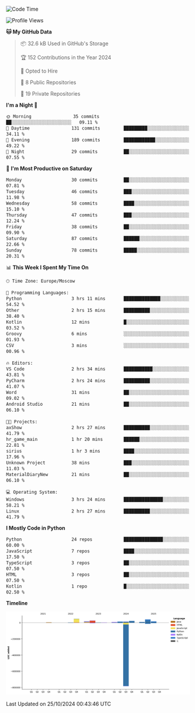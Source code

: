 <!--START_SECTION:waka-->
![Code Time](http://img.shields.io/badge/Code%20Time-538%20hrs%205%20mins-blue)

![Profile Views](http://img.shields.io/badge/Profile%20Views-4-blue)

**🐱 My GitHub Data** 

> 📦 32.6 kB Used in GitHub's Storage 
 > 
> 🏆 152 Contributions in the Year 2024
 > 
> 💼 Opted to Hire
 > 
> 📜 8 Public Repositories 
 > 
> 🔑 19 Private Repositories 
 > 
**I'm a Night 🦉** 

```text
🌞 Morning                35 commits          ██░░░░░░░░░░░░░░░░░░░░░░░   09.11 % 
🌆 Daytime                131 commits         █████████░░░░░░░░░░░░░░░░   34.11 % 
🌃 Evening                189 commits         ████████████░░░░░░░░░░░░░   49.22 % 
🌙 Night                  29 commits          ██░░░░░░░░░░░░░░░░░░░░░░░   07.55 % 
```
📅 **I'm Most Productive on Saturday** 

```text
Monday                   30 commits          ██░░░░░░░░░░░░░░░░░░░░░░░   07.81 % 
Tuesday                  46 commits          ███░░░░░░░░░░░░░░░░░░░░░░   11.98 % 
Wednesday                58 commits          ████░░░░░░░░░░░░░░░░░░░░░   15.10 % 
Thursday                 47 commits          ███░░░░░░░░░░░░░░░░░░░░░░   12.24 % 
Friday                   38 commits          ██░░░░░░░░░░░░░░░░░░░░░░░   09.90 % 
Saturday                 87 commits          ██████░░░░░░░░░░░░░░░░░░░   22.66 % 
Sunday                   78 commits          █████░░░░░░░░░░░░░░░░░░░░   20.31 % 
```


📊 **This Week I Spent My Time On** 

```text
🕑︎ Time Zone: Europe/Moscow

💬 Programming Languages: 
Python                   3 hrs 11 mins       ██████████████░░░░░░░░░░░   54.52 % 
Other                    2 hrs 15 mins       ██████████░░░░░░░░░░░░░░░   38.40 % 
Kotlin                   12 mins             █░░░░░░░░░░░░░░░░░░░░░░░░   03.52 % 
Groovy                   6 mins              ░░░░░░░░░░░░░░░░░░░░░░░░░   01.93 % 
CSV                      3 mins              ░░░░░░░░░░░░░░░░░░░░░░░░░   00.96 % 

🔥 Editors: 
VS Code                  2 hrs 34 mins       ███████████░░░░░░░░░░░░░░   43.81 % 
PyCharm                  2 hrs 24 mins       ██████████░░░░░░░░░░░░░░░   41.07 % 
Word                     31 mins             ██░░░░░░░░░░░░░░░░░░░░░░░   09.02 % 
Android Studio           21 mins             ██░░░░░░░░░░░░░░░░░░░░░░░   06.10 % 

🐱‍💻 Projects: 
axShow                   2 hrs 27 mins       ██████████░░░░░░░░░░░░░░░   41.79 % 
hr_game_main             1 hr 20 mins        ██████░░░░░░░░░░░░░░░░░░░   22.81 % 
sirius                   1 hr 3 mins         ████░░░░░░░░░░░░░░░░░░░░░   17.96 % 
Unknown Project          38 mins             ███░░░░░░░░░░░░░░░░░░░░░░   11.03 % 
MaterialDiaryNew         21 mins             ██░░░░░░░░░░░░░░░░░░░░░░░   06.10 % 

💻 Operating System: 
Windows                  3 hrs 24 mins       ███████████████░░░░░░░░░░   58.21 % 
Linux                    2 hrs 27 mins       ██████████░░░░░░░░░░░░░░░   41.79 % 
```

**I Mostly Code in Python** 

```text
Python                   24 repos            ███████████████░░░░░░░░░░   60.00 % 
JavaScript               7 repos             ████░░░░░░░░░░░░░░░░░░░░░   17.50 % 
TypeScript               3 repos             ██░░░░░░░░░░░░░░░░░░░░░░░   07.50 % 
HTML                     3 repos             ██░░░░░░░░░░░░░░░░░░░░░░░   07.50 % 
Kotlin                   1 repo              █░░░░░░░░░░░░░░░░░░░░░░░░   02.50 % 
```



**Timeline**

![Lines of Code chart](https://raw.githubusercontent.com/adlemx/adlemx/main/assets/bar_graph.png)


 Last Updated on 25/10/2024 00:43:46 UTC
<!--END_SECTION:waka-->
